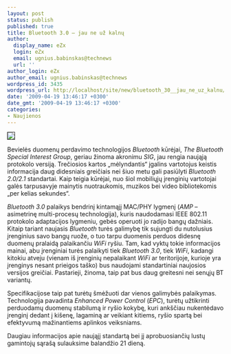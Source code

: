 ```yaml
---
layout: post
status: publish
published: true
title: Bluetooth 3.0 – jau ne už kalnų
author:
  display_name: eZx
  login: eZx
  email: ugnius.babinskas@technews
  url: ''
author_login: eZx
author_email: ugnius.babinskas@technews
wordpress_id: 3435
wordpress_url: http://localhost/site/new/bluetooth_30__jau_ne_uz_kalnu/
date: '2009-04-19 13:46:17 +0300'
date_gmt: '2009-04-19 13:46:17 +0300'
categories:
- Naujienos
---
```

<p>

<div class="imgright"><img src=" http://ezx.technews.lt/images/Logos/Bluetooth_logo_(icon).jpg" border="1" /></div>
<p>Bevielės duomenų perdavimo technologijos <i>Bluetooth</i> kūrėjai, <i>The Bluetooth Special Interest Group</i>, geriau žinoma akronimu <i>SIG</i>, jau rengia naująją protokolo versiją. Trečiosios kartos „mėlyndantis“ įgalins vartotojus keistis informacija daug didesniais greičiais nei šiuo metu gali pasiūlyti <i>Bluetooth 2.0/2.1</i> standartai. Kaip teigia kūrėjai, nuo šiol mobiliųjų įrenginių vartotojai galės tarpusavyje mainytis nuotraukomis, muzikos bei video bibliotekomis „per kelias sekundes“.</p>
<p><i>Bluetooth 3.0</i> palaikys bendrinį kintamąjį MAC/PHY lygmenį (<i>AMP</i> – asimetrinę multi-procesų technologija), kuris naudodamasi IEEE 802.11 protokolo adaptacijos lygmeniu, gebės operuoti jo radijo bangų dažniais. Kitaip tariant naujasis <i>Bluetooth</i> turės galimybę tik sujungti du nutolusius įrenginius savo bangų ruože, o tuo tarpu duomenis perduos didesnę duomenų pralaidą palaikančiu <i>WiFi</i> ryšiu. Tam, kad vyktų tokie informacijos mainai, abu įrenginiai turės palaikyti tiek <i>Bluetooth 3.0</i>, tiek <i>WiFi</i>, kadangi kitokiu atveju (vienam iš įrenginių nepalaikant <i>WiFi</i> ar teritorijoje, kurioje yra įrenginys nesant prieigos taško) bus naudojami standartiniai naujosios versijos greičiai. Pastarieji, žinoma, taip pat bus daug greitesni nei senųjų BT variantų. </p>
<p>Specifikacijose taip pat turėtų šmėžuoti dar vienos galimybės palaikymas. Technologija pavadinta <i>Enhanced Power Control</i> (<i>EPC</i>), turėtų užtikrinti perduodamų duomenų stabilumą ir ryšio kokybę, kuri ankščiau nukentėdavo įrenginį dedant į kišenę, lagaminą ar veikiant kitiems, ryšio spartą bei efektyvumą mažinantiems aplinkos veiksniams. </p>
<p>Daugiau informacijos apie naująjį standartą bei jį aprobuosiančių lustų gamintojų sąrašą sulauksime balandžio 21 dieną.</p>
